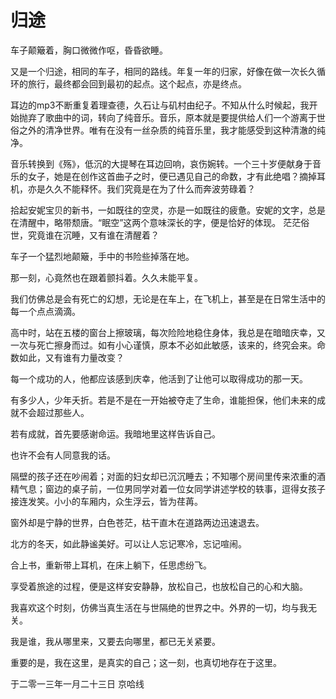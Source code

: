 # 归途

车子颠簸着，胸口微微作呕，昏昏欲睡。

又是一个归途，相同的车子，相同的路线。年复一年的归家，好像在做一次长久循环的旅行，最终都会回到最初的起点。这个起点，亦是终点。

耳边的mp3不断重复着理查德，久石让与矶村由纪子。不知从什么时候起，我开始抛弃了歌曲中的词，转向了纯音乐。音乐，原本就是要提供给人们一个游离于世俗之外的清净世界。唯有在没有一丝杂质的纯音乐里，我才能感受到这种清澈的纯净。

音乐转换到《殇》，低沉的大提琴在耳边回响，哀伤婉转。一个三十岁便献身于音乐的女子，她是在创作这首曲子之时，便已遇见自己的命数，才有此绝唱？摘掉耳机，亦是久久不能释怀。我们究竟是在为了什么而奔波劳碌着？

拾起安妮宝贝的新书，一如既往的空灵，亦是一如既往的疲惫。安妮的文字，总是在清醒中，略带颓唐。“眠空”这两个意味深长的字，便是恰好的体现。
茫茫俗世，究竟谁在沉睡，又有谁在清醒着？

车子一个猛烈地颠簸，手中的书险些掉落在地。

那一刻，心竟然也在跟着颤抖着。久久未能平复。

我们仿佛总是会有死亡的幻想，无论是在车上，在飞机上，甚至是在日常生活中的每一个点点滴滴。

高中时，站在五楼的窗台上擦玻璃，每次险险地稳住身体，我总是在暗暗庆幸，又一次与死亡擦身而过。如有小心谨慎，原本不必如此敏感，该来的，终究会来。命数如此，又有谁有力量改变？

每一个成功的人，他都应该感到庆幸，他活到了让他可以取得成功的那一天。

有多少人，少年夭折。若是不是在一开始被夺走了生命，谁能担保，他们未来的成就不会超过那些人。

若有成就，首先要感谢命运。我暗地里这样告诉自己。

也许不会有人同意我的话。

隔壁的孩子还在吵闹着；对面的妇女却已沉沉睡去；不知哪个房间里传来浓重的酒精气息；窗边的桌子前，一位男同学对着一位女同学讲述学校的轶事，逗得女孩子接连发笑。小小的车厢内，众生浮云，皆为荏苒。

窗外却是宁静的世界，白色苍茫，枯干直木在道路两边迅速退去。

北方的冬天，如此静谧美好。可以让人忘记寒冷，忘记喧闹。

合上书，重新带上耳机，在床上躺下，任思虑纷飞。

享受着旅途的过程，便是这样安安静静，放松自己，也放松自己的心和大脑。

我喜欢这个时刻，仿佛当真生活在与世隔绝的世界之中。外界的一切，均与我无关。

我是谁，我从哪里来，又要去向哪里，都已无关紧要。

重要的是，我在这里，是真实的自己；这一刻，也真切地存在于这里。

于二零一三年一月二十三日 京哈线